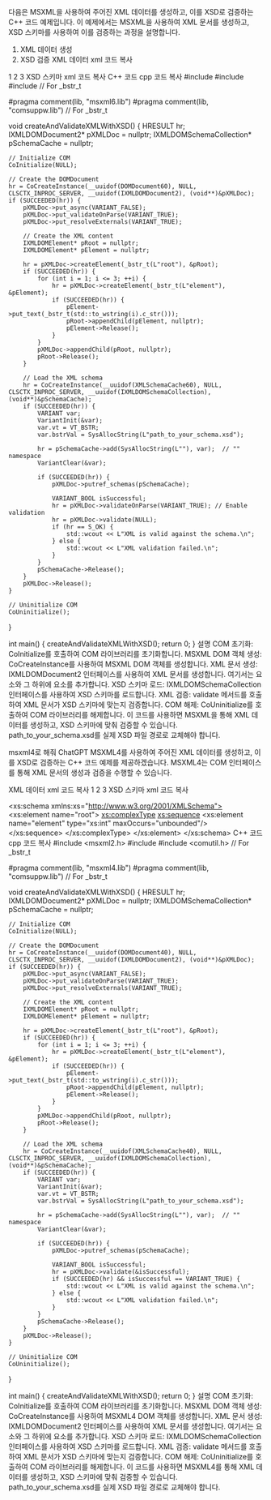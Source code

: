 
다음은 MSXML을 사용하여 주어진 XML 데이터를 생성하고, 이를 XSD로 검증하는 C++ 코드 예제입니다. 이 예제에서는 MSXML을 사용하여 XML 문서를 생성하고, XSD 스키마를 사용하여 이를 검증하는 과정을 설명합니다.

1. XML 데이터 생성
2. XSD 검증
XML 데이터
xml
코드 복사
<root>
    <element>1</element>
    <element>2</element>
    <element>3</element>
</root>
XSD 스키마
xml
코드 복사
<?xml version="1.0" encoding="UTF-8"?>
<xs:schema xmlns:xs="http://www.w3.org/2001/XMLSchema">
    <xs:element name="root">
        <xs:complexType>
            <xs:sequence>
                <xs:element name="element" type="xs:int" maxOccurs="unbounded"/>
            </xs:sequence>
        </xs:complexType>
    </xs:element>
</xs:schema>
C++ 코드
cpp
코드 복사
#include <msxml6.h>
#include <iostream>
#include <comutil.h> // For _bstr_t

#pragma comment(lib, "msxml6.lib")
#pragma comment(lib, "comsuppw.lib") // For _bstr_t

void createAndValidateXMLWithXSD() {
    HRESULT hr;
    IXMLDOMDocument2* pXMLDoc = nullptr;
    IXMLDOMSchemaCollection* pSchemaCache = nullptr;

    // Initialize COM
    CoInitialize(NULL);

    // Create the DOMDocument
    hr = CoCreateInstance(__uuidof(DOMDocument60), NULL, CLSCTX_INPROC_SERVER, __uuidof(IXMLDOMDocument2), (void**)&pXMLDoc);
    if (SUCCEEDED(hr)) {
        pXMLDoc->put_async(VARIANT_FALSE);
        pXMLDoc->put_validateOnParse(VARIANT_TRUE);
        pXMLDoc->put_resolveExternals(VARIANT_TRUE);

        // Create the XML content
        IXMLDOMElement* pRoot = nullptr;
        IXMLDOMElement* pElement = nullptr;

        hr = pXMLDoc->createElement(_bstr_t(L"root"), &pRoot);
        if (SUCCEEDED(hr)) {
            for (int i = 1; i <= 3; ++i) {
                hr = pXMLDoc->createElement(_bstr_t(L"element"), &pElement);
                if (SUCCEEDED(hr)) {
                    pElement->put_text(_bstr_t(std::to_wstring(i).c_str()));
                    pRoot->appendChild(pElement, nullptr);
                    pElement->Release();
                }
            }
            pXMLDoc->appendChild(pRoot, nullptr);
            pRoot->Release();
        }

        // Load the XML schema
        hr = CoCreateInstance(__uuidof(XMLSchemaCache60), NULL, CLSCTX_INPROC_SERVER, __uuidof(IXMLDOMSchemaCollection), (void**)&pSchemaCache);
        if (SUCCEEDED(hr)) {
            VARIANT var;
            VariantInit(&var);
            var.vt = VT_BSTR;
            var.bstrVal = SysAllocString(L"path_to_your_schema.xsd");

            hr = pSchemaCache->add(SysAllocString(L""), var);  // "" namespace
            VariantClear(&var);

            if (SUCCEEDED(hr)) {
                pXMLDoc->putref_schemas(pSchemaCache);

                VARIANT_BOOL isSuccessful;
                hr = pXMLDoc->validateOnParse(VARIANT_TRUE); // Enable validation
                hr = pXMLDoc->validate(NULL);
                if (hr == S_OK) {
                    std::wcout << L"XML is valid against the schema.\n";
                } else {
                    std::wcout << L"XML validation failed.\n";
                }
            }
            pSchemaCache->Release();
        }
        pXMLDoc->Release();
    }

    // Uninitialize COM
    CoUninitialize();
}

int main() {
    createAndValidateXMLWithXSD();
    return 0;
}
설명
COM 초기화: CoInitialize를 호출하여 COM 라이브러리를 초기화합니다.
MSXML DOM 객체 생성: CoCreateInstance를 사용하여 MSXML DOM 객체를 생성합니다.
XML 문서 생성: IXMLDOMDocument2 인터페이스를 사용하여 XML 문서를 생성합니다. 여기서는 <root> 요소와 그 하위에 <element> 요소를 추가합니다.
XSD 스키마 로드: IXMLDOMSchemaCollection 인터페이스를 사용하여 XSD 스키마를 로드합니다.
XML 검증: validate 메서드를 호출하여 XML 문서가 XSD 스키마에 맞는지 검증합니다.
COM 해제: CoUninitialize를 호출하여 COM 라이브러리를 해제합니다.
이 코드를 사용하면 MSXML을 통해 XML 데이터를 생성하고, XSD 스키마에 맞춰 검증할 수 있습니다. path_to_your_schema.xsd를 실제 XSD 파일 경로로 교체해야 합니다.

msxml4로 해줘
ChatGPT
MSXML4를 사용하여 주어진 XML 데이터를 생성하고, 이를 XSD로 검증하는 C++ 코드 예제를 제공하겠습니다. MSXML4는 COM 인터페이스를 통해 XML 문서의 생성과 검증을 수행할 수 있습니다.

XML 데이터
xml
코드 복사
<root>
    <element>1</element>
    <element>2</element>
    <element>3</element>
</root>
XSD 스키마
xml
코드 복사
<?xml version="1.0" encoding="UTF-8"?>
<xs:schema xmlns:xs="http://www.w3.org/2001/XMLSchema">
    <xs:element name="root">
        <xs:complexType>
            <xs:sequence>
                <xs:element name="element" type="xs:int" maxOccurs="unbounded"/>
            </xs:sequence>
        </xs:complexType>
    </xs:element>
</xs:schema>
C++ 코드
cpp
코드 복사
#include <msxml2.h>
#include <iostream>
#include <comutil.h> // For _bstr_t

#pragma comment(lib, "msxml4.lib")
#pragma comment(lib, "comsuppw.lib") // For _bstr_t

void createAndValidateXMLWithXSD() {
    HRESULT hr;
    IXMLDOMDocument2* pXMLDoc = nullptr;
    IXMLDOMSchemaCollection* pSchemaCache = nullptr;

    // Initialize COM
    CoInitialize(NULL);

    // Create the DOMDocument
    hr = CoCreateInstance(__uuidof(DOMDocument40), NULL, CLSCTX_INPROC_SERVER, __uuidof(IXMLDOMDocument2), (void**)&pXMLDoc);
    if (SUCCEEDED(hr)) {
        pXMLDoc->put_async(VARIANT_FALSE);
        pXMLDoc->put_validateOnParse(VARIANT_TRUE);
        pXMLDoc->put_resolveExternals(VARIANT_TRUE);

        // Create the XML content
        IXMLDOMElement* pRoot = nullptr;
        IXMLDOMElement* pElement = nullptr;

        hr = pXMLDoc->createElement(_bstr_t(L"root"), &pRoot);
        if (SUCCEEDED(hr)) {
            for (int i = 1; i <= 3; ++i) {
                hr = pXMLDoc->createElement(_bstr_t(L"element"), &pElement);
                if (SUCCEEDED(hr)) {
                    pElement->put_text(_bstr_t(std::to_wstring(i).c_str()));
                    pRoot->appendChild(pElement, nullptr);
                    pElement->Release();
                }
            }
            pXMLDoc->appendChild(pRoot, nullptr);
            pRoot->Release();
        }

        // Load the XML schema
        hr = CoCreateInstance(__uuidof(XMLSchemaCache40), NULL, CLSCTX_INPROC_SERVER, __uuidof(IXMLDOMSchemaCollection), (void**)&pSchemaCache);
        if (SUCCEEDED(hr)) {
            VARIANT var;
            VariantInit(&var);
            var.vt = VT_BSTR;
            var.bstrVal = SysAllocString(L"path_to_your_schema.xsd");

            hr = pSchemaCache->add(SysAllocString(L""), var);  // "" namespace
            VariantClear(&var);

            if (SUCCEEDED(hr)) {
                pXMLDoc->putref_schemas(pSchemaCache);

                VARIANT_BOOL isSuccessful;
                hr = pXMLDoc->validate(&isSuccessful);
                if (SUCCEEDED(hr) && isSuccessful == VARIANT_TRUE) {
                    std::wcout << L"XML is valid against the schema.\n";
                } else {
                    std::wcout << L"XML validation failed.\n";
                }
            }
            pSchemaCache->Release();
        }
        pXMLDoc->Release();
    }

    // Uninitialize COM
    CoUninitialize();
}

int main() {
    createAndValidateXMLWithXSD();
    return 0;
}
설명
COM 초기화: CoInitialize를 호출하여 COM 라이브러리를 초기화합니다.
MSXML DOM 객체 생성: CoCreateInstance를 사용하여 MSXML4 DOM 객체를 생성합니다.
XML 문서 생성: IXMLDOMDocument2 인터페이스를 사용하여 XML 문서를 생성합니다. 여기서는 <root> 요소와 그 하위에 <element> 요소를 추가합니다.
XSD 스키마 로드: IXMLDOMSchemaCollection 인터페이스를 사용하여 XSD 스키마를 로드합니다.
XML 검증: validate 메서드를 호출하여 XML 문서가 XSD 스키마에 맞는지 검증합니다.
COM 해제: CoUninitialize를 호출하여 COM 라이브러리를 해제합니다.
이 코드를 사용하면 MSXML4를 통해 XML 데이터를 생성하고, XSD 스키마에 맞춰 검증할 수 있습니다. path_to_your_schema.xsd를 실제 XSD 파일 경로로 교체해야 합니다.
